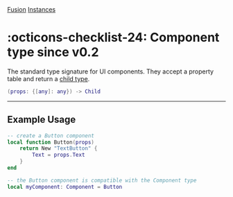 <nav class="fusiondoc-api-breadcrumbs">
	<a href="../..">Fusion</a>
	<a href="..">Instances</a>
</nav>

<h1 class="fusiondoc-api-header" markdown>
	<span class="fusiondoc-api-icon" markdown>:octicons-checklist-24:</span>
	<span class="fusiondoc-api-name">Component</span>
	<span class="fusiondoc-api-pills">
		<span class="fusiondoc-api-pill-type">type</span>
		<span class="fusiondoc-api-pill-since">since v0.2</span>
	</span>
</h1>

The standard type signature for UI components. They accept a property table and
return a [child type](./child.md).

```Lua
(props: {[any]: any}) -> Child
```

-----

## Example Usage

```Lua
-- create a Button component
local function Button(props)
    return New "TextButton" {
        Text = props.Text
    }
end

-- the Button component is compatible with the Component type
local myComponent: Component = Button
```
